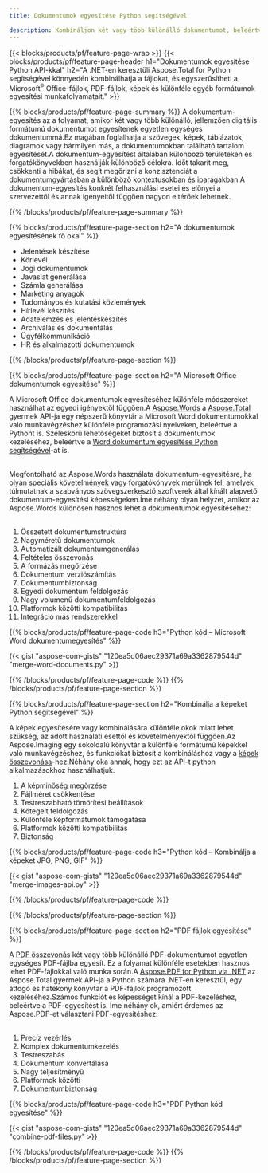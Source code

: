 ```yaml
---
title: Dokumentumok egyesítése Python segítségével

description: Kombináljon két vagy több különálló dokumentumot, beleértve a Microsoft Word, Excel, PowerPoint, PDF és képeket a Python alkalmazáson keresztül.Tesztelje az összevonási eredményeket online az alkalmazáson keresztül.
---
```


{{< blocks/products/pf/feature-page-wrap >}}
{{< blocks/products/pf/feature-page-header h1="Dokumentumok egyesítése Python API-kkal" h2="A .NET-en keresztüli Aspose.Total for Python segítségével könnyedén kombinálhatja a fájlokat, és egyszerűsítheti a Microsoft<sup>&reg;</sup> Office-fájlok, PDF-fájlok, képek és különféle egyéb formátumok egyesítési munkafolyamatait." >}}

{{% blocks/products/pf/feature-page-summary %}}
A dokumentum-egyesítés az a folyamat, amikor két vagy több különálló, jellemzően digitális formátumú dokumentumot egyesítenek egyetlen egységes dokumentummá.Ez magában foglalhatja a szövegek, képek, táblázatok, diagramok vagy bármilyen más, a dokumentumokban található tartalom egyesítését.A dokumentum-egyesítést általában különböző területeken és forgatókönyvekben használják különböző célokra. Időt takarít meg, csökkenti a hibákat, és segít megőrizni a konzisztenciát a dokumentumgyártásban a különböző kontextusokban és iparágakban.A dokumentum-egyesítés konkrét felhasználási esetei és előnyei a szervezettől és annak igényeitől függően nagyon eltérőek lehetnek.

{{% /blocks/products/pf/feature-page-summary  %}}

{{% blocks/products/pf/feature-page-section  h2="A dokumentumok egyesítésének fő okai" %}}

- Jelentések készítése
- Körlevél
- Jogi dokumentumok
- Javaslat generálása
- Számla generálása
- Marketing anyagok
- Tudományos és kutatási közlemények
- Hírlevél készítés
- Adatelemzés és jelentéskészítés
- Archiválás és dokumentálás
- Ügyfélkommunikáció
- HR és alkalmazotti dokumentumok

{{% /blocks/products/pf/feature-page-section %}}

{{% blocks/products/pf/feature-page-section  h2="A Microsoft Office dokumentumok egyesítése" %}}

A Microsoft Office dokumentumok egyesítéséhez különféle módszereket használhat az egyedi igényektől függően.A [Aspose.Words](https://products.aspose.com/words/family/) a [Aspose.Total](https://products.aspose.com/total/family/) gyermek API-ja egy népszerű könyvtár a Microsoft Word dokumentumokkal való munkavégzéshez különféle programozási nyelveken, beleértve a Pythont is. Széleskörű lehetőségeket biztosít a dokumentumok kezeléséhez, beleértve a [Word dokumentum egyesítése Python segítségével](https://products.aspose.com/total/python-net/merge/word/)-at is.<br /><br />

Megfontolható az Aspose.Words használata dokumentum-egyesítésre, ha olyan speciális követelmények vagy forgatókönyvek merülnek fel, amelyek túlmutatnak a szabványos szövegszerkesztő szoftverek által kínált alapvető dokumentum-egyesítési képességeken.Íme néhány olyan helyzet, amikor az Aspose.Words különösen hasznos lehet a dokumentumok egyesítéséhez:<br /><br />

1. Összetett dokumentumstruktúra<br />
2. Nagyméretű dokumentumok<br />
3. Automatizált dokumentumgenerálás<br />
4. Feltételes összevonás<br />
5. A formázás megőrzése<br />
6. Dokumentum verziószámítás<br />
7. Dokumentumbiztonság<br />
8. Egyedi dokumentum feldolgozás<br />
9. Nagy volumenű dokumentumfeldolgozás<br />
10. Platformok közötti kompatibilitás<br />
11. Integráció más rendszerekkel<br />


{{% blocks/products/pf/feature-page-code h3="Python kód – Microsoft Word dokumentumegyesítés" %}}

{{< gist "aspose-com-gists" "120ea5d06aec29371a69a3362879544d" "merge-word-documents.py" >}}

{{% /blocks/products/pf/feature-page-code  %}}
{{% /blocks/products/pf/feature-page-section %}}

{{% blocks/products/pf/feature-page-section  h2="Kombinálja a képeket Python segítségével" %}}

A képek egyesítésére vagy kombinálására különféle okok miatt lehet szükség, az adott használati esettől és követelményektől függően.Az Aspose.Imaging egy sokoldalú könyvtár a különféle formátumú képekkel való munkavégzéshez, és funkciókat biztosít a kombináláshoz vagy a [képek összevonása](https://products.aspose.com/total/python-net/merge/image/)-hez.Néhány oka annak, hogy ezt az API-t python alkalmazásokhoz használhatjuk.<br />

1. A képminőség megőrzése
1. Fájlméret csökkentése
1. Testreszabható tömörítési beállítások
1. Kötegelt feldolgozás
1. Különféle képformátumok támogatása
1. Platformok közötti kompatibilitás 
1. Biztonság

{{% blocks/products/pf/feature-page-code h3="Python kód – Kombinálja a képeket JPG, PNG, GIF" %}}

{{< gist "aspose-com-gists" "120ea5d06aec29371a69a3362879544d" "merge-images-api.py" >}}

{{% /blocks/products/pf/feature-page-code  %}}

{{% /blocks/products/pf/feature-page-section %}}

{{% blocks/products/pf/feature-page-section  h2="PDF fájlok egyesítése" %}}

A [PDF összevonás](https://products.aspose.com/total/python-net/merge/pdf/) két vagy több különálló PDF-dokumentumot egyetlen egységes PDF-fájlba egyesít. Ez a folyamat különféle esetekben hasznos lehet PDF-fájlokkal való munka során.A [Aspose.PDF for Python via .NET](https://products.aspose.com/pdf/python-net/) az Aspose.Total gyermek API-ja a Python számára .NET-en keresztül, egy átfogó és hatékony könyvtár a PDF-fájlok programozott kezeléséhez.Számos funkciót és képességet kínál a PDF-kezeléshez, beleértve a PDF-egyesítést is. Íme néhány ok, amiért érdemes az Aspose.PDF-et választani PDF-egyesítéshez:
<br /><br />

1. Precíz vezérlés
1. Komplex dokumentumkezelés
1. Testreszabás
1. Dokumentum konvertálása
1. Nagy teljesítményű
1. Platformok közötti
1. Dokumentumbiztonság

{{% blocks/products/pf/feature-page-code h3="PDF Python kód egyesítése" %}}

{{< gist "aspose-com-gists" "120ea5d06aec29371a69a3362879544d" "combine-pdf-files.py" >}}

{{% /blocks/products/pf/feature-page-code  %}}
{{% /blocks/products/pf/feature-page-section %}}